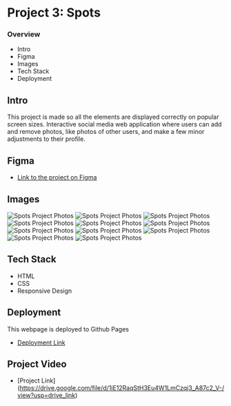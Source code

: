 # Project 3: Spots

### Overview

-   Intro
-   Figma
-   Images
-   Tech Stack
-   Deployment

## Intro

This project is made so all the elements are displayed correctly on popular screen sizes. Interactive social media web application where users can add and remove photos, like photos of other users, and make a few minor adjustments to their profile.

## Figma

-   [Link to the project on Figma](https://www.figma.com/file/BBNm2bC3lj8QQMHlnqRsga/Sprint-3-Project-%E2%80%94-Spots?type=design&node-id=2%3A60&mode=design&t=afgNFybdorZO6cQo-1)

## Images

![Spots Project Photos](images/1-photo-by-moritz-feldmann-from-pexels.jpg) ![Spots Project Photos](images/2-photo-by-ceiline-from-pexels.jpg) ![Spots Project Photos](images/3-photo-by-tubanur-dogan-from-pexels.jpg) ![Spots Project Photos](images/4-photo-by-maurice-laschet-from-pexels.jpg) ![Spots Project Photos](images/5-photo-by-van-anh-nguyen-from-pexels.jpg) ![Spots Project Photos](images/6-photo-by-moritz-feldmann-from-pexels.jpg) ![Spots Project Photos](images/avatar.jpg) ![Spots Project Photos](images/Logo.svg) ![Spots Project Photos](images/pencil.svg) ![Spots Project Photos](images/plus.svg) ![Spots Project Photos](images/Union.svg)

## Tech Stack

-   HTML
-   CSS
-   Responsive Design

## Deployment

This webpage is deployed to Github Pages

-   [Deployment Link](https://cpeterson27.github.io/se_project_spots/)

## Project Video

-   [Project Link] (https://drive.google.com/file/d/1iE12RaqStH3Eu4W1LmCzqj3_A87c2_V-/view?usp=drive_link)
